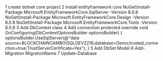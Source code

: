 1 create dotnet core project
2 install entityframework core
	NuGet\Install-Package Microsoft.EntityFrameworkCore.SqlServer -Version 8.0.8
	NuGet\Install-Package Microsoft.EntityFrameworkCore.Design -Version 8.0.8
	NuGet\Install-Package Microsoft.EntityFrameworkCore.Tools -Version 8.0.8
3 Add DbContext class
4 Add connection
        protected override void OnConfiguring(DbContextOptionsBuilder optionsBuilder)
        {
            optionsBuilder.UseSqlServer(@"data source=BLOCKCHAINCAMBO\SQLDEV2216;database=Demo;trusted_connection=true;TrustServerCertificate=Yes");
        }
5 Add DbSet Model
6 Add-Migration MigrationName
7 Update-Database
